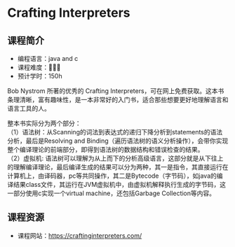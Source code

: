 # Crafting Interpreters

## 课程简介

- 编程语言：java and c
- 课程难度：🌟🌟🌟
- 预计学时：150h

 Bob Nystrom 所著的优秀的 Crafting Interpreters，可在网上免费获取。这本书条理清晰，富有趣味性，是一本非常好的入门书，适合那些想要更好地理解语言和语言工具的人。
 
 整本书实际分为两个部分：  
 （1）语法树：从Scanning的词法到表达式的递归下降分析到statements的语法分析，最后是Resolving and Binding（遍历语法树的语义分析操作），会带你实现整个编译理论的前端部分，即得到语法树的数据结构和错误检查的结果。   
 （2）虚拟机: 语法树可以理解为从上而下的分析高级语言，这部分就是从下往上的理解编译理论，最后编译生成的结果可以分为两种，其一是指令，其直接运行在计算机上，由译码器，pc等共同操作，其二是Bytecode（字节码），如java的编译结果class文件，其运行在JVM虚拟机中，由虚拟机解释执行生成的字节码，这一部分使用c实现一个virtual machine，还包括Garbage Collection等内容。


## 课程资源

- 课程网站：https://craftinginterpreters.com/

